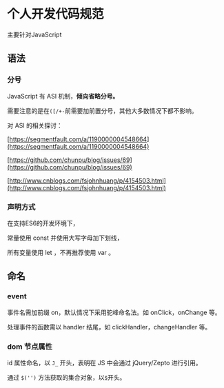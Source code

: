 # 个人开发代码规范

主要针对JavaScript

## 语法

### 分号

JavaScript 有 ASI 机制，**倾向省略分号。**

需要注意的是在`([/+-`前需要加前置分号，其他大多数情况下都不影响。

对 ASI 的相关探讨：

[https://segmentfault.com/a/1190000004548664](https://segmentfault.com/a/1190000004548664)

[https://github.com/chunpu/blog/issues/69](https://github.com/chunpu/blog/issues/69)

[http://www.cnblogs.com/fsjohnhuang/p/4154503.html](http://www.cnblogs.com/fsjohnhuang/p/4154503.html)

### 声明方式

在支持ES6的开发环境下，

常量使用 const 并使用大写字母加下划线，

所有变量使用 let ，不再推荐使用 var 。

## 命名

### event

事件名需加前缀 on，默认情况下采用驼峰命名法。如 onClick，onChange 等。

处理事件的函数需以 handler 结尾，如 clickHandler，changeHandler 等。

### dom 节点属性

id 属性命名，以 `J_` 开头，表明在 JS 中会通过 jQuery/Zepto 进行引用。

通过 `$('')` 方法获取的集合对象，以`$`开头。

